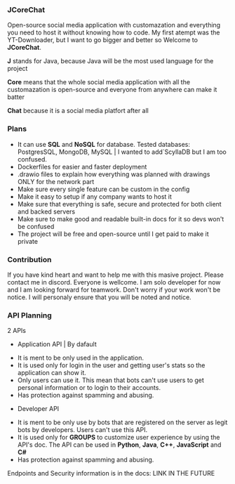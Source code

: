 ### JCoreChat

Open-source social media application with customazation and everything you need to host it without knowing how to code. My first atempt was the YT-Downloader, but I want to go bigger and better so Welcome to **JCoreChat**.

**J** stands for Java, because Java will be the most used language for the project

**Core** means that the whole social media application with all the customazation is open-source and everyone from anywhere can make it batter

**Chat** because it is a social media platfort after all

### Plans

* It can use **SQL** and **NoSQL** for database. Tested databases: PostgresSQL, MongoDB, MySQL  | I wanted to add`ScyllaDB but I am too confused.
* Dockerfiles for easier and faster deployment
* .drawio files to explain how everything was planned with drawings ONLY for the network part
* Make sure every single feature can be custom in the config
* Make it easy to setup if any company wants to host it
* Make sure that everything is safe, secure and protected for both client and backed servers
* Make sure to make good and readable built-in docs for it so devs won't be confused
* The project will be free and open-source until I get paid to make it private

### Contribution

If you have kind heart and want to help me with this masive project. Please contact me in discord. Everyone is wellcome. I am solo developer for now and I am looking forward for teamwork. Don't worry if your work won't be notice. I will personaly ensure that you will be noted and notice.


### API Planning
2 APIs

* Application API | By dafault
- It is ment to be only used in the application.
- It is used only for login in the user and getting user's stats so the application can show it.
- Only users can use it. This mean that bots can't use users to get personal information or to login to their accounts.
- Has protection against spamming and abusing.

* Developer API
- It is ment to be only use by bots that are registered on the server as legit bots by developers. Users can't use this API.
- It is used only for **GROUPS** to customize user experience by using the API's doc. The API can be used in **Python**, **Java**, **C++**, **JavaScript** and **C#**
- Has protection against spamming and abusing.

Endpoints and Security information is in the docs: LINK IN THE FUTURE
